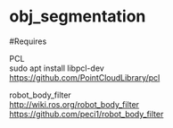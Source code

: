 # obj_segmentation

#Requires

PCL<br/>
sudo apt install libpcl-dev<br/>
https://github.com/PointCloudLibrary/pcl<br/>

robot_body_filter<br/>
http://wiki.ros.org/robot_body_filter<br/>
https://github.com/peci1/robot_body_filter
